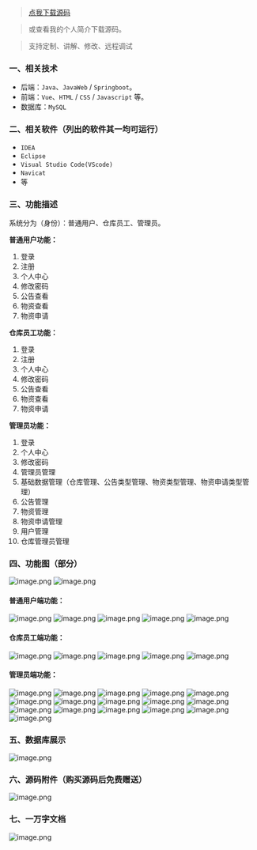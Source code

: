 > [点我下载源码](https://www.notmaker.com/detail/4e60774245dd4558b05180fc5edb6321/ghp20250304) 


> 或查看我的个人简介下载源码。

> 支持定制、讲解、修改、远程调试


### 一、相关技术
- 后端：`Java`、`JavaWeb` / `Springboot`。
- 前端：`Vue`、`HTML` / `CSS` / `Javascript` 等。
- 数据库：`MySQL`

### 二、相关软件（列出的软件其一均可运行）
- `IDEA`
- `Eclipse`
- `Visual Studio Code(VScode)`
- `Navicat`
- 等

### 三、功能描述
系统分为（身份）：普通用户、仓库员工、管理员。

**普通用户功能：**
1. 登录
2. 注册
3. 个人中心
4. 修改密码
5. 公告查看
6. 物资查看
7. 物资申请

**仓库员工功能：**
1. 登录
2. 注册
3. 个人中心
4. 修改密码
5. 公告查看
6. 物资查看
7. 物资申请

**管理员功能：**
1. 登录
2. 个人中心
3. 修改密码
4. 管理员管理
5. 基础数据管理（仓库管理、公告类型管理、物资类型管理、物资申请类型管理）
6. 公告管理
7. 物资管理
8. 物资申请管理
9. 用户管理
10. 仓库管理员管理

### 四、功能图（部分）
![image.png](https://store.ptcc9.top/notmaker/user_upload/ba15bc64d0b24c178659372c9c4386bd/2024-08-13%2012:15:13_image.png)
![image.png](https://store.ptcc9.top/notmaker/user_upload/ba15bc64d0b24c178659372c9c4386bd/2024-08-13%2012:16:56_image.png)

#### 普通用户端功能：
![image.png](https://store.ptcc9.top/notmaker/user_upload/ba15bc64d0b24c178659372c9c4386bd/2024-08-13%2013:19:11_image.png)
![image.png](https://store.ptcc9.top/notmaker/user_upload/ba15bc64d0b24c178659372c9c4386bd/2024-08-13%2013:19:16_image.png)
![image.png](https://store.ptcc9.top/notmaker/user_upload/ba15bc64d0b24c178659372c9c4386bd/2024-08-13%2013:19:53_image.png)
![image.png](https://store.ptcc9.top/notmaker/user_upload/ba15bc64d0b24c178659372c9c4386bd/2024-08-13%2013:19:22_image.png)
![image.png](https://store.ptcc9.top/notmaker/user_upload/ba15bc64d0b24c178659372c9c4386bd/2024-08-13%2013:19:27_image.png)

#### 仓库员工端功能：
![image.png](https://store.ptcc9.top/notmaker/user_upload/ba15bc64d0b24c178659372c9c4386bd/2024-08-13%2013:52:41_image.png)
![image.png](https://store.ptcc9.top/notmaker/user_upload/ba15bc64d0b24c178659372c9c4386bd/2024-08-13%2013:52:49_image.png)
![image.png](https://store.ptcc9.top/notmaker/user_upload/ba15bc64d0b24c178659372c9c4386bd/2024-08-13%2013:52:55_image.png)
![image.png](https://store.ptcc9.top/notmaker/user_upload/ba15bc64d0b24c178659372c9c4386bd/2024-08-13%2013:53:01_image.png)
![image.png](https://store.ptcc9.top/notmaker/user_upload/ba15bc64d0b24c178659372c9c4386bd/2024-08-13%2013:53:10_image.png)

#### 管理员端功能：
![image.png](https://store.ptcc9.top/notmaker/user_upload/ba15bc64d0b24c178659372c9c4386bd/2024-08-13%2012:33:46_image.png)
![image.png](https://store.ptcc9.top/notmaker/user_upload/ba15bc64d0b24c178659372c9c4386bd/2024-08-13%2012:33:54_image.png)
![image.png](https://store.ptcc9.top/notmaker/user_upload/ba15bc64d0b24c178659372c9c4386bd/2024-08-13%2012:33:59_image.png)
![image.png](https://store.ptcc9.top/notmaker/user_upload/ba15bc64d0b24c178659372c9c4386bd/2024-08-13%2012:34:09_image.png)
![image.png](https://store.ptcc9.top/notmaker/user_upload/ba15bc64d0b24c178659372c9c4386bd/2024-08-13%2012:34:14_image.png)
![image.png](https://store.ptcc9.top/notmaker/user_upload/ba15bc64d0b24c178659372c9c4386bd/2024-08-13%2012:34:18_image.png)
![image.png](https://store.ptcc9.top/notmaker/user_upload/ba15bc64d0b24c178659372c9c4386bd/2024-08-13%2012:34:26_image.png)
![image.png](https://store.ptcc9.top/notmaker/user_upload/ba15bc64d0b24c178659372c9c4386bd/2024-08-13%2012:34:31_image.png)
![image.png](https://store.ptcc9.top/notmaker/user_upload/ba15bc64d0b24c178659372c9c4386bd/2024-08-13%2012:34:36_image.png)
![image.png](https://store.ptcc9.top/notmaker/user_upload/ba15bc64d0b24c178659372c9c4386bd/2024-08-13%2012:34:45_image.png)
![image.png](https://store.ptcc9.top/notmaker/user_upload/ba15bc64d0b24c178659372c9c4386bd/2024-08-13%2012:34:50_image.png)
![image.png](https://store.ptcc9.top/notmaker/user_upload/ba15bc64d0b24c178659372c9c4386bd/2024-08-13%2012:34:58_image.png)
![image.png](https://store.ptcc9.top/notmaker/user_upload/ba15bc64d0b24c178659372c9c4386bd/2024-08-13%2012:35:03_image.png)
![image.png](https://store.ptcc9.top/notmaker/user_upload/ba15bc64d0b24c178659372c9c4386bd/2024-08-13%2012:35:08_image.png)
![image.png](https://store.ptcc9.top/notmaker/user_upload/ba15bc64d0b24c178659372c9c4386bd/2024-08-13%2012:35:16_image.png)
![image.png](https://store.ptcc9.top/notmaker/user_upload/ba15bc64d0b24c178659372c9c4386bd/2024-08-13%2012:35:21_image.png)

### 五、数据库展示
![image.png](https://store.ptcc9.top/notmaker/user_upload/ba15bc64d0b24c178659372c9c4386bd/2024-08-13%2013:53:46_image.png)

### 六、源码附件（购买源码后免费赠送）
![image.png](https://store.ptcc9.top/notmaker/user_upload/ba15bc64d0b24c178659372c9c4386bd/2024-08-13%2013:54:18_image.png)

### 七、一万字文档
![image.png](https://store.ptcc9.top/notmaker/user_upload/ba15bc64d0b24c178659372c9c4386bd/2024-08-13%2013:55:14_image.png)
